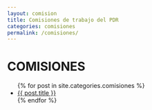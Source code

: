 ```yaml
---
layout: comision
title: Comisiones de trabajo del PDR
categories: comisiones
permalink: /comisiones/
---
```


# **COMISIONES**
<ul>
  {% for post in site.categories.comisiones %}
  <li>
    <a href="{{ post.url }}">{{ post.title }}</a>
  </li>
  {% endfor %}
</ul>

